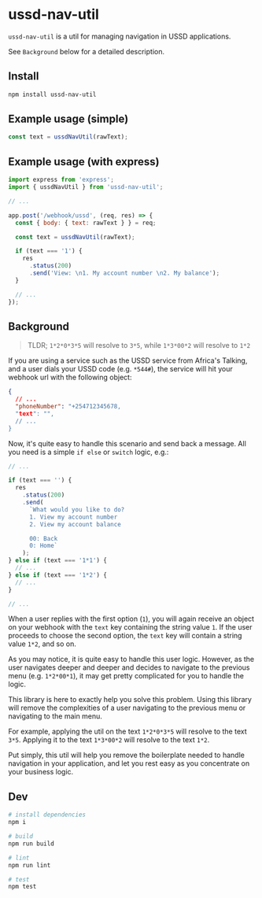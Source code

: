 # ussd-nav-util

`ussd-nav-util` is a util for managing navigation in USSD applications.

See `Background` below for a detailed description.

## Install

```bash
npm install ussd-nav-util
```

## Example usage (simple)

```js
const text = ussdNavUtil(rawText);
```

## Example usage (with express)

```js
import express from 'express';
import { ussdNavUtil } from 'ussd-nav-util';

// ...

app.post('/webhook/ussd', (req, res) => {
  const { body: { text: rawText } } = req;

  const text = ussdNavUtil(rawText);

  if (text === '1') {
    res
      .status(200)
      .send('View: \n1. My account number \n2. My balance');
  }

  // ...
});
```

## Background

> TLDR; `1*2*0*3*5` will resolve to `3*5`, while `1*3*00*2` will resolve to `1*2`

If you are using a service such as the USSD service from Africa's Talking, and a user dials your USSD code (e.g. `*544#`), the service will hit your webhook url with the following object:

```json
{
  // ...
  "phoneNumber": "+254712345678,
  "text": "",
  // ...
}
```

Now, it's quite easy to handle this scenario and send back a message. All you need is a simple `if else` or `switch` logic, e.g.:

```js
// ...

if (text === '') {
  res
    .status(200)
    .send(
      `What would you like to do?
      1. View my account number
      2. View my account balance

      00: Back
      0: Home`
    );
} else if (text === '1*1') {
  // ...
} else if (text === '1*2') {
  // ...
}

// ...
```

When a user replies with the first option (`1`), you will again receive an object on your webhook with the `text` key containing the string value `1`. If the user proceeds to choose the second option, the `text` key will contain a string value `1*2`, and so on.

As you may notice, it is quite easy to handle this user logic. However, as the user navigates deeper and deeper and decides to navigate to the previous menu (e.g. `1*2*00*1`), it may get pretty complicated for you to handle the logic.

This library is here to exactly help you solve this problem. Using this library will remove the complexities of a user navigating to the previous menu or navigating to the main menu.

For example, applying the util on the text `1*2*0*3*5` will resolve to the text `3*5`. Applying it to the text `1*3*00*2` will resolve to the text `1*2`.

Put simply, this util will help you remove the boilerplate needed to handle navigation in your application, and let you rest easy as you concentrate on your business logic.

## Dev

```bash
# install dependencies
npm i

# build
npm run build

# lint
npm run lint

# test
npm test
```
